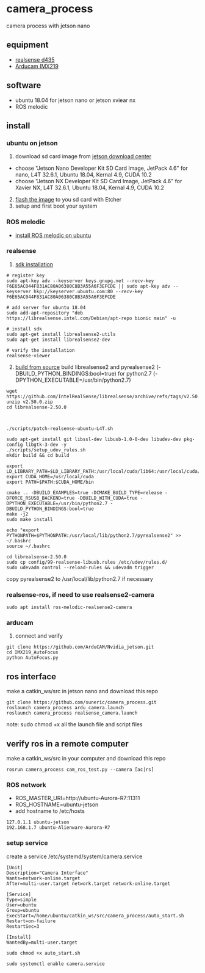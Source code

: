 # camera_process
camera process with jetson nano

## equipment
- [realsense d435](https://www.intelrealsense.com/depth-camera-d435/)
- [Arducam IMX219](https://www.arducam.com/product/arducam-imx219-auto-focus-camera-module-drop-in-replacement-for-raspberry-pi-v2-and-nvidia-jetson-nano-camera/)

## software
- ubuntu 18.04 for jetson nano or jetson xviear nx
- ROS melodic


## install

### ubuntu on jetson
1. download sd card image from [jetson download center](https://developer.nvidia.com/embedded/downloads#?search=sd%20card%20image)
  - choose "Jetson Nano Developer Kit SD Card Image, JetPack 4.6" for nano, L4T 32.6.1, Ubuntu 18.04, Kernal 4.9, CUDA 10.2
  - choose "Jetson NX Developer Kit SD Card Image, JetPack 4.6" for Xavier NX, L4T 32.6.1, Ubuntu 18.04, Kernal 4.9, CUDA 10.2
2. [flash the image](https://developer.nvidia.com/embedded/learn/get-started-jetson-nano-devkit#write) to you sd card with Etcher
3. setup and first boot your system

### ROS melodic
- [install ROS melodic on ubuntu](http://wiki.ros.org/melodic/Installation/Ubuntu)

### realsense
1. [sdk installation](https://dev.intelrealsense.com/docs/nvidia-jetson-tx2-installation)
  ```
  # register key
  sudo apt-key adv --keyserver keys.gnupg.net --recv-key F6E65AC044F831AC80A06380C8B3A55A6F3EFCDE || sudo apt-key adv --keyserver hkp://keyserver.ubuntu.com:80 --recv-key F6E65AC044F831AC80A06380C8B3A55A6F3EFCDE

  # add server for ubuntu 18.04
  sudo add-apt-repository "deb https://librealsense.intel.com/Debian/apt-repo bionic main" -u

  # install sdk
  sudo apt-get install librealsense2-utils
  sudo apt-get install librealsense2-dev

  # varify the installation
  realsense-viewer  
  ```
2. [build from source](https://github.com/IntelRealSense/librealsense/blob/master/doc/installation_jetson.md#building-from-source-using-native-backend)
  build librealsense2 and pyrealsense2 (-DBUILD_PYTHON_BINDINGS:bool=true) for python2.7 (-DPYTHON_EXECUTABLE=/usr/bin/python2.7)
  ```
  wget https://github.com/IntelRealSense/librealsense/archive/refs/tags/v2.50.0.zip
  unzip v2.50.0.zip
  cd librealsense-2.50.0



  ./scripts/patch-realsense-ubuntu-L4T.sh  

  sudo apt-get install git libssl-dev libusb-1.0-0-dev libudev-dev pkg-config libgtk-3-dev -y
  ./scripts/setup_udev_rules.sh  
  mkdir build && cd build  

  export LD_LIBRARY_PATH=$LD_LIBRARY_PATH:/usr/local/cuda/lib64:/usr/local/cuda/extras/CUPTI/lib64
  export CUDA_HOME=/usr/local/cuda
  export PATH=$PATH:$CUDA_HOME/bin

  cmake .. -DBUILD_EXAMPLES=true -DCMAKE_BUILD_TYPE=release -DFORCE_RSUSB_BACKEND=true -DBUILD_WITH_CUDA=true -DPYTHON_EXECUTABLE=/usr/bin/python2.7 -DBUILD_PYTHON_BINDINGS:bool=true
  make -j2
  sudo make install

  echo "export PYTHONPATH=$PYTHONPATH:/usr/local/lib/python2.7/pyrealsense2" >> ~/.bashrc
  source ~/.bashrc

  cd librealsense-2.50.0
  sudo cp config/99-realsense-libusb.rules /etc/udev/rules.d/
  sudo udevadm control --reload-rules && udevadm trigger

  ```
  copy pyrealsense2 to /usr/local/lib/python2.7 if necessary

### realsense-ros, if need to use realsense2-camera
```
sudo apt install ros-melodic-realsense2-camera
```

### arducam
1. connect and verify
  ```
  git clone https://github.com/ArduCAM/Nvidia_jetson.git
  cd IMX219_AutoFocus
  python AutoFocus.py
  ```


## ros interface
make a catkin_ws/src in jetson nano and download this repo
  ```
  git clone https://github.com/suneric/camera_process.git
  roslaunch camera_process ardu_camera.launch
  roslaunch camera_process realsense_camera.launch
  ```
note: sudo chmod +x all the launch file and script files

## verify ros in a remote computer
make a catkin_ws/src in your computer and download this repo
```
rosrun camera_process cam_ros_test.py --camera [ac|rs]
```

### ROS network
- ROS_MASTER_URI=http://ubuntu-Aurora-R7:11311
- ROS_HOSTNAME=ubuntu-jetson
- add hostname to /etc/hosts
```
127.0.1.1 ubuntu-jetson
192.168.1.7 ubuntu-Alienware-Aurora-R7
```

### setup service
create a service /etc/systemd/system/camera.service
```
[Unit]
Description="Camera Interface"
Wants=network-online.target
After=multi-user.target network.target network-online.target

[Service]
Type=simple
User=ubuntu
Group=ubuntu
ExecStart=/home/ubuntu/catkin_ws/src/camera_process/auto_start.sh
Restart=on-failure
RestartSec=3

[Install]
WantedBy=multi-user.target
```

```
sudo chmod +x auto_start.sh
```

```
sudo systemctl enable camera.service
```
